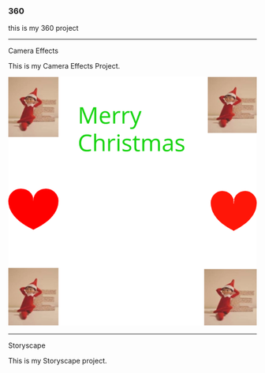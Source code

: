 ### 360

<script src="//360.vizor.io/scripts/embed.js" data-vizorurl="//360.vizor.io/embed/v/p97aa" ></script>

this is my 360 project

***

Camera Effects

This is my Camera Effects Project.

![Elf](https://github.com/WoodsChrissa/WoodsChrissa.github.io/blob/master/untitled.png?raw=true "Optional Title")

***

Storyscape

This is my Storyscape project.

<script src="//360.vizor.io/scripts/embed.js" data-vizorurl="https://patches.vizor.io/embed/woodchrissa/chrissa-s-good-vr-copy" ></script>
